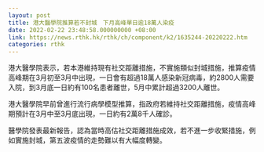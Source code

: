 ```yaml
---
layout: post
title: 港大醫學院推算若不封城　下月高峰單日逾18萬人染疫
date: 2022-02-22 23:48:58.000000000 +08:00
link: https://news.rthk.hk/rthk/ch/component/k2/1635244-20220222.htm
categories: rthk
---
```


港大醫學院表示，若本港維持現有社交距離措施，不實施類似封城措施，推算疫情高峰期在3月初至3月中出現，一日會有超過18萬人感染新冠病毒，約2800人需要入院，到3月底一日約有100名患者離世，5月中累計超過3200人離世。

港大醫學院早前曾進行流行病學模型推算，指政府若維持社交距離措施，疫情高峰期預計在3月中至3月底出現，一日約有2萬8千人確診。

醫學院發表最新報告，認為當時高估社交距離措施成效，若不進一步收緊措施，例如實施封城，第五波疫情的走勢難以有大幅度轉變。
